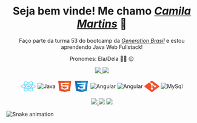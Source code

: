 <div>
  <h1 align="center">Seja bem vinde! Me chamo <a href="https://www.linkedin.com/in/camila-martins-a48138238/"><i>Camila Martins</i></a> 🥰</h1>
  <p align="center">Faço parte da turma 53 do bootcamp da <a href="https://brazil.generation.org/"><i>Generation Brasil</i></a> e estou aprendendo Java Web Fullstack!

  <p align="center">Pronomes: Ela/Dela 🏳️‍🌈 😉️</h2>
</div>

<div align="center">
  <a href="https://github.com/cami-codes">
    <img height="150em" src="https://github-readme-stats.vercel.app/api?username=cami-codes&count_private=true&include_all_commits=true&show_icons=true&theme=dracula&hide_border=false&show_owner=true"/>
    <img height="150em" src="https://github-readme-stats.vercel.app/api/top-langs/?username=cami-codes&theme=dracula&hide_border=false&&layout=compact"/>
  </a>
</div>

<div align="center" valign="top"><br>
  <img align="center" alt="React" height="30" width="40" src="https://raw.githubusercontent.com/devicons/devicon/master/icons/react/react-original.svg">
  <img align="center" alt="Java" height="30" width="40" src="https://cdn.jsdelivr.net/gh/devicons/devicon/icons/java/java-plain.svg">
  <img align="center" alt="HTML" height="30" width="40" src="https://raw.githubusercontent.com/devicons/devicon/master/icons/html5/html5-original.svg">
  <img align="center" alt="CSS" height="30" width="40" src="https://raw.githubusercontent.com/devicons/devicon/master/icons/css3/css3-original.svg">
  <img align="center" alt="Angular" height="30" width="40" src="https://cdn.jsdelivr.net/gh/devicons/devicon/icons/angularjs/angularjs-plain.svg">
  <img align="center" alt="Angular" height="30" width="40" src="https://cdn.jsdelivr.net/gh/devicons/devicon/icons/spring/spring-original.svg">
  <img align="center" alt="git" height="30" width="40" src="https://raw.githubusercontent.com/devicons/devicon/master/icons/git/git-original.svg">
  <img align="center" alt="MySql" height="30" width="40" src="https://cdn.jsdelivr.net/gh/devicons/devicon/icons/mysql/mysql-original.svg">
</div><br>

<div align="center">
 <a href="https://steamcommunity.com/id/yukki26/" target="_blank"><img src="https://img.shields.io/badge/Steam-000000?style=for-the-badge&logo=steam&logoColor=white">
  <a href="https://www.linkedin.com/in/camila-martins-a48138238/" target="_blank"><img src="https://img.shields.io/badge/-LinkedIn-%230077B5?style=for-the-badge&logo=linkedin&logoColor=white" target="_blank"></a> 
  <a href="mailto:camilarmartins24@gmail.com"><img src="https://img.shields.io/badge/-Gmail-%23333?style=for-the-badge&logo=gmail&logoColor=white" target="_blank"></a>
</div>

<div align="center">
  </div>
  
  ![Snake animation](https://github.com/danielbped/danielbped/blob/output/github-contribution-grid-snake.svg)
  
</div>

